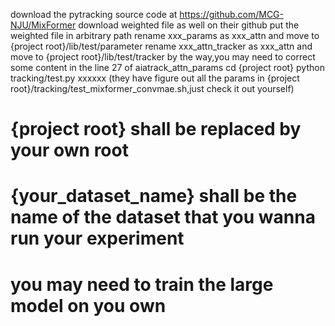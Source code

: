 download the pytracking source code at https://github.com/MCG-NJU/MixFormer
download weighted file as well on their github
put the weighted file in arbitrary path 
rename xxx_params as xxx_attn and move to {project root}/lib/test/parameter
rename xxx_attn_tracker as xxx_attn and move to {project root}/lib/test/tracker
by the way,you may need to correct some content in the line 27 of aiatrack_attn_params
cd {project root}
python tracking/test.py xxxxxx (they have figure out all the params in {project root}/tracking/test_mixformer_convmae.sh,just check it out yourself)
# {project root} shall be replaced by your own root
# {your_dataset_name} shall be the name of the dataset that you wanna run your experiment
# you may need to train the large model on you own
